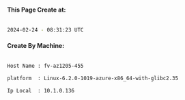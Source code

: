 
   
#### This Page Create at:

```bash

2024-02-24 - 08:31:23 UTC

```

#### Create By Machine:

```bash

Host Name : fv-az1205-455

platform  : Linux-6.2.0-1019-azure-x86_64-with-glibc2.35

Ip Local  : 10.1.0.136

```


